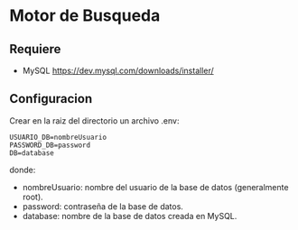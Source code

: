 # Motor de Busqueda

## Requiere
- MySQL
https://dev.mysql.com/downloads/installer/

## Configuracion
Crear en la raiz del directorio un archivo .env:

```
USUARIO_DB=nombreUsuario
PASSWORD_DB=password
DB=database
```

donde:
- nombreUsuario: nombre del usuario de la base de datos (generalmente root).
- password: contraseña de la base de datos.
- database: nombre de la base de datos creada en MySQL.